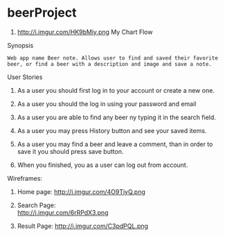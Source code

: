 # beerProject



 1. http://i.imgur.com/HK9bMiy.png   My Chart Flow


Synopsis

    Web app name Beer note. Allows user to find and saved their favorite beer, or find a beer with a description and image and save a note.



User Stories



 1. As a user you should first log in to your account or create a new one.
 
 2. As a user you should the  log in using your password and email

 3. As a user you are able to find any beer ny typing it in the search field. 

 4. As a user you may press History button and see your saved items. 

 5. As a user you may find a beer and leave a comment, than in order to save it you should press save button.

 6. When you finished, you as a user can log out from account.




Wireframes: 

1. Home page: 
http://i.imgur.com/4O9TiyQ.png

2. Search Page:  
http://i.imgur.com/6rRPdX3.png

3. Result Page: 
http://i.imgur.com/C3pdPQL.png



 


